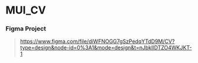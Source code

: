 # MUI_CV


### Figma Project
> https://www.figma.com/file/diWFNOGG7gSzPedqYTdD9M/CV?type=design&node-id=0%3A1&mode=design&t=nJbkIIDTZO4WKJKT-1